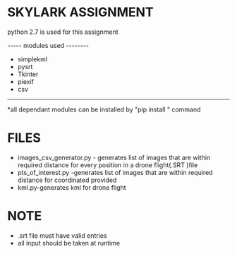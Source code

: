 # SKYLARK ASSIGNMENT
 
 python 2.7 is used for this assignment
 
 ----- modules used --------
 - simplekml
 - pysrt 
 - Tkinter
 - piexif
 - csv
 ----------------------------
 *all dependant modules can be installed by "pip install <module>" command
 
 # FILES
 - images_csv_generator.py - generates list of images that are within required distance for every position in a drone              flight(.SRT )file     
 - pts_of_interest.py -generates list of images that are within required distance for coordinated provided
 - kml.py-generates kml for drone flight 

 # NOTE
 - .srt file must have valid entries 
 - all input should be taken at runtime
 
